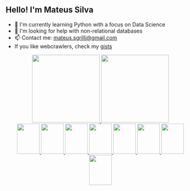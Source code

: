 ## Hello! I'm Mateus Silva

- 🌱 I'm currently learning Python with a focus on Data Science
- 🤔 I'm looking for help with non-relational databases
- 📫 Contact me: mateus.sgrilli@gmail.com
- If you like webcrawlers, check my [gists](https://gist.github.com/MateusSilva00)

<div align="center">
  <a href="https://github.com/MateusSilva00">
  <img height="180em" src="https://github-readme-stats.vercel.app/api?username=MateusSilva00&show_icons=true&theme=tokyonight&include_all_commits=true&count_private=true&border_radius=8px">
  <img height="180em" src="https://github-readme-stats.vercel.app/api/top-langs/?username=MateusSilva00&layout=compact&langs_count=7&theme=tokyonight&border_radius=8px">
</div>

<div align="center" display:"inline-block">
  <img height="80" width="60" src="https://cdn.jsdelivr.net/gh/devicons/devicon/icons/python/python-original.svg">
  <img height="80" width="60" src="https://cdn.jsdelivr.net/gh/devicons/devicon/icons/c/c-original.svg">
  <img height="80" width="60" src="https://cdn.jsdelivr.net/gh/devicons/devicon/icons/javascript/javascript-original.svg">
  <img height="80" width="60" src="https://cdn.jsdelivr.net/gh/devicons/devicon/icons/mysql/mysql-original-wordmark.svg"> 
  <img height="80" width="60" src="https://cdn.jsdelivr.net/gh/devicons/devicon@latest/icons/linux/linux-original.svg"> 
  <img height="80" width="60" src="https://cdn.jsdelivr.net/gh/devicons/devicon@latest/icons/django/django-plain.svg">
  <img height="80" width="60" src="https://cdn.jsdelivr.net/gh/devicons/devicon@latest/icons/fastapi/fastapi-original.svg">
  <img height="80" width="60" src="https://cdn.jsdelivr.net/gh/devicons/devicon@latest/icons/postgresql/postgresql-original.svg">
</div>

##

